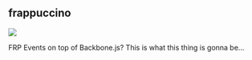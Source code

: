 ## frappuccino

![](http://f.cl.ly/items/0u1z0w3P2c3v0f3y472j/frap.jpg)

FRP Events on top of Backbone.js? This is what this thing is gonna be...
